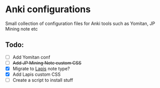 # Anki configurations
Small collection of configuration files for Anki tools such as Yomitan, JP Mining note etc

## Todo:
- [ ] Add Yomitan conf
- [ ] ~~Add JP Mining Note custom CSS~~
- [X] Migrate to [Lapis](https://github.com/donkuri/lapis) note type?
- [X] Add Lapis custom CSS
- [ ] Create a script to install stuff
